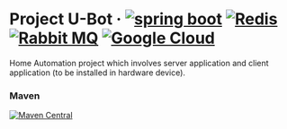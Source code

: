 # Project U-Bot &middot; [![spring boot](http://spring.io/img/favicon-ca31b78daf0dd9a106bbf3c6d87d4ec7.png)](http://spring.io/) [![Redis](https://redis.io/images/favicon.png)](http://redis.io/) [![Rabbit MQ](https://www.rabbitmq.com/favicon.ico)](https://www.rabbitmq.com/) [![Google Cloud](https://cloud.google.com/_static/7c74d7de9b/images/cloud/icons/favicons/favicon.ico)](https://cloud.google.com/)




Home Automation project which involves server application and client application (to be installed in hardware device).

### Maven
[![Maven Central](https://maven-badges.herokuapp.com/maven-central/com.rabbitmq/amqp-client/badge.svg)](https://maven-badges.herokuapp.com/maven-central/com.rabbitmq/amqp-client)


